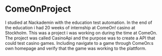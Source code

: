# ComeOnProject
I studied at Nackademin with the education test automation. In the end of the education i had 20 weeks of internship at ComeOn! casino at Stockholm. This was a project i was working on during the time at ComeOn. The project was called CasinoApi and the purpose was to create a API that could test casino games. Including navigate to a game through ComeOn:s own homepage and verify that the game was working to the plattform.  
